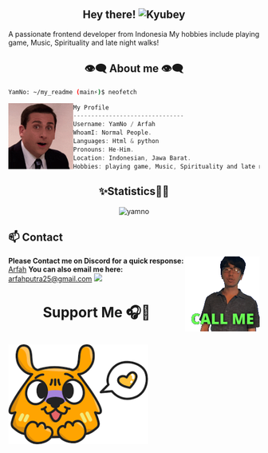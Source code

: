 <h2 align="center">Hey there! <img height="35" alt="Kyubey" src="https://raw.githubusercontent.com/innng/innng/master/assets/kyubey.gif"/></h2>

A passionate frontend developer from Indonesia
My hobbies include playing game, Music, Spirituality and late night walks!

<h2 align="center"> 👁️‍🗨️ About me 👁️‍🗨️ </h2>

```sh
YamNo: ~/my_readme (main⚡)$ neofetch
```

<img align="left" src="reactions.gif" width="130px"/>

```csharp
My Profile
-------------------------------
Username: YamNo / Arfah
WhoamI: Normal People.
Languages: Html & python
Pronouns: He-Him.
Location: Indonesian, Jawa Barat.
Hobbies: playing game, Music, Spirituality and late night walks!
```

<div>
<h2 align="center"> ✨Statistics👨‍💻 </h2>
</div>
<div align="center">
<p><img align="center" src="https://github-readme-stats.vercel.app/api/top-langs?username=yamno&show_icons=true&locale=en&layout=compact" alt="yamno" /></p>
</div>

## **📫 Contact**

<a href="https://github.com/YamNo"><img align="right" width="150" src="buzz-me-call.gif" /></a> **Please Contact me on Discord for a quick
response:** [Arfah](https://discord.com/users/816943973486559304)
**You can also email me here:** arfahputra25@gmail.com
[![](https://img.shields.io/badge/Discord-7289DA?logo=discord&logoColor=white)](https://discord.com/users/816943973486559304)
<br> 
<h1 align="center">Support Me 🎧🎤  </h1>
<br>
<a align="center" href="https://saweria.co/Arfah7" target="_blank">
    <img src="images.png" alt="saweria"  style="height: 200px !important;width: 200x !important;">
</a>